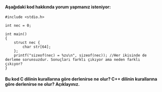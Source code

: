 #### Aşağıdaki kod hakkında yorum yapmanız isteniyor:

```
#include <stdio.h>

int nec = 0;

int main()
{
	struct nec {
		char str[64];
	}; 
	printf("sizeof(nec) = %zu\n", sizeof(nec)); //Her ikisinde de derleme sorunsuzdur. Sonuçları farklı çıkıyor ama neden farklı çıkıyor? 
}

```

#### Bu kod C dilinin kurallarına göre derlenirse ne olur? C++ dilinin kurallarına göre derlenirse ne olur? Açıklayınız.
